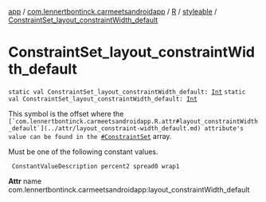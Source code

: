 [app](../../../index.md) / [com.lennertbontinck.carmeetsandroidapp](../../index.md) / [R](../index.md) / [styleable](index.md) / [ConstraintSet_layout_constraintWidth_default](./-constraint-set_layout_constraint-width_default.md)

# ConstraintSet_layout_constraintWidth_default

`static val ConstraintSet_layout_constraintWidth_default: `[`Int`](https://kotlinlang.org/api/latest/jvm/stdlib/kotlin/-int/index.html)
`static val ConstraintSet_layout_constraintWidth_default: `[`Int`](https://kotlinlang.org/api/latest/jvm/stdlib/kotlin/-int/index.html)

This symbol is the offset where the ``[`com.lennertbontinck.carmeetsandroidapp.R.attr#layout_constraintWidth_default`](../attr/layout_constraint-width_default.md) attribute's value can be found in the ``[`#ConstraintSet`](-constraint-set.md) array.

Must be one of the following constant values.

     ConstantValueDescription percent2 spread0 wrap1

**Attr**
name com.lennertbontinck.carmeetsandroidapp:layout_constraintWidth_default

